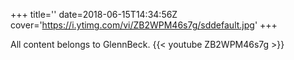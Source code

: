 +++
title=''
date=2018-06-15T14:34:56Z
cover='https://i.ytimg.com/vi/ZB2WPM46s7g/sddefault.jpg'
+++

All content belongs to GlennBeck.
{{< youtube ZB2WPM46s7g >}}
